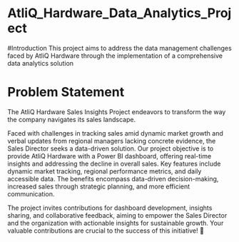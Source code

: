 # AtliQ_Hardware_Data_Analytics_Project

#Introduction
This project aims to address the data management challenges faced by AtliQ Hardware through the implementation of a comprehensive data analytics solution

# Problem Statement
The AtliQ Hardware Sales Insights Project endeavors to transform the way the company navigates its sales landscape. 

Faced with challenges in tracking sales amid dynamic market growth and verbal updates from regional managers lacking concrete evidence, the Sales Director seeks a data-driven solution. 
Our project objective is to provide AtliQ Hardware with a Power BI dashboard, offering real-time insights and addressing the decline in overall sales. Key features include dynamic market tracking, regional performance metrics, and daily accessible data. The benefits encompass data-driven decision-making, increased sales through strategic planning, and more efficient communication.

The project invites contributions for dashboard development, insights sharing, and collaborative feedback, aiming to empower the Sales Director and the organization with actionable insights for sustainable growth. Your valuable contributions are crucial to the success of this initiative! 🚀
